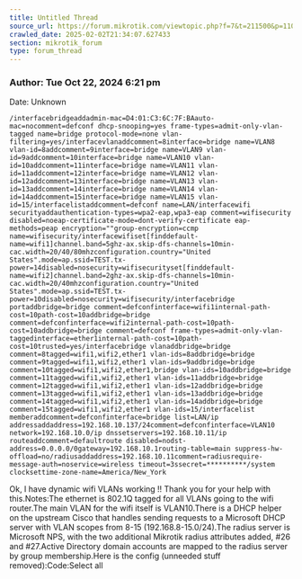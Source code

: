 ```yaml
---
title: Untitled Thread
source_url: https://forum.mikrotik.com/viewtopic.php?f=7&t=211500&p=1102218#p1102218
crawled_date: 2025-02-02T21:34:07.627433
section: mikrotik_forum
type: forum_thread
---
```


### Author: Tue Oct 22, 2024 6:21 pm
Date: Unknown

```
/interfacebridgeaddadmin-mac=D4:01:C3:6C:7F:BAauto-mac=nocomment=defconf dhcp-snooping=yes frame-types=admit-only-vlan-tagged name=bridge protocol-mode=none vlan-filtering=yes/interfacevlanaddcomment=8interface=bridge name=VLAN8 vlan-id=8addcomment=9interface=bridge name=VLAN9 vlan-id=9addcomment=10interface=bridge name=VLAN10 vlan-id=10addcomment=11interface=bridge name=VLAN11 vlan-id=11addcomment=12interface=bridge name=VLAN12 vlan-id=12addcomment=13interface=bridge name=VLAN13 vlan-id=13addcomment=14interface=bridge name=VLAN14 vlan-id=14addcomment=15interface=bridge name=VLAN15 vlan-id=15/interfacelistaddcomment=defconf name=LAN/interfacewifi securityaddauthentication-types=wpa2-eap,wpa3-eap comment=wifisecurity disabled=noeap-certificate-mode=dont-verify-certificate eap-methods=peap encryption=""group-encryption=ccmp name=wifisecurity/interfacewifiset[finddefault-name=wifi1]channel.band=5ghz-ax.skip-dfs-channels=10min-cac.width=20/40/80mhzconfiguration.country="United States".mode=ap.ssid=TEST.tx-power=14disabled=nosecurity=wifisecurityset[finddefault-name=wifi2]channel.band=2ghz-ax.skip-dfs-channels=10min-cac.width=20/40mhzconfiguration.country="United States".mode=ap.ssid=TEST.tx-power=10disabled=nosecurity=wifisecurity/interfacebridge portaddbridge=bridge comment=defconfinterface=wifi1internal-path-cost=10path-cost=10addbridge=bridge comment=defconfinterface=wifi2internal-path-cost=10path-cost=10addbridge=bridge comment=defconf frame-types=admit-only-vlan-taggedinterface=ether1internal-path-cost=10path-cost=10trusted=yes/interfacebridge vlanaddbridge=bridge comment=8tagged=wifi1,wifi2,ether1 vlan-ids=8addbridge=bridge comment=9tagged=wifi1,wifi2,ether1 vlan-ids=9addbridge=bridge comment=10tagged=wifi1,wifi2,ether1,bridge vlan-ids=10addbridge=bridge comment=11tagged=wifi1,wifi2,ether1 vlan-ids=11addbridge=bridge comment=12tagged=wifi1,wifi2,ether1 vlan-ids=12addbridge=bridge comment=13tagged=wifi1,wifi2,ether1 vlan-ids=13addbridge=bridge comment=14tagged=wifi1,wifi2,ether1 vlan-ids=14addbridge=bridge comment=15tagged=wifi1,wifi2,ether1 vlan-ids=15/interfacelist memberaddcomment=defconfinterface=bridge list=LAN/ip addressaddaddress=192.168.10.137/24comment=defconfinterface=VLAN10 network=192.168.10.0/ip dnssetservers=192.168.10.11/ip routeaddcomment=defaultroute disabled=nodst-address=0.0.0.0/0gateway=192.168.10.1routing-table=main suppress-hw-offload=no/radiusaddaddress=192.168.10.11comment=radiusrequire-message-auth=noservice=wireless timeout=3ssecret=**********/system clocksettime-zone-name=America/New_York
```

Ok, I have dynamic wifi VLANs working !!  Thank you for your help with this.Notes:The ethernet is 802.1Q tagged for all VLANs going to the wifi router.The main VLAN for the wifi itself is VLAN10.There is a DHCP helper on the upstream Cisco that handles sending requests to a Microsoft DHCP server with VLAN scopes from 8-15 (192.168.8-15.0/24).The radius server is Microsoft NPS, with the two additional Mikrotik radius attributes added, #26 and #27.Active Directory domain accounts are mapped to the radius server by group membership.Here is the config (unneeded stuff removed):Code:Select all


